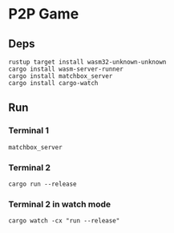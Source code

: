 # P2P Game

## Deps

```
rustup target install wasm32-unknown-unknown
cargo install wasm-server-runner
cargo install matchbox_server
cargo install cargo-watch
```

## Run


### Terminal 1
```
matchbox_server
```

### Terminal 2
```
cargo run --release
```

### Terminal 2 in watch mode
```
cargo watch -cx "run --release"
```
